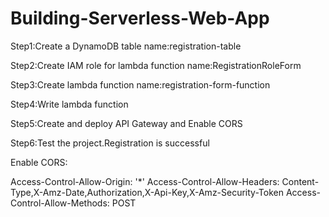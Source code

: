 # Building-Serverless-Web-App

Step1:Create a DynamoDB table
name:registration-table

Step2:Create IAM role for lambda function
name:RegistrationRoleForm

Step3:Create lambda function
name:registration-form-function

Step4:Write lambda function

Step5:Create and deploy API Gateway and Enable CORS

Step6:Test the project.Registration is successful

Enable CORS:

Access-Control-Allow-Origin: '*'
Access-Control-Allow-Headers: Content-Type,X-Amz-Date,Authorization,X-Api-Key,X-Amz-Security-Token
Access-Control-Allow-Methods: POST


